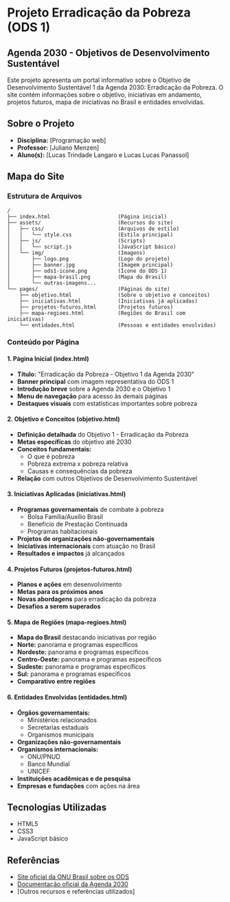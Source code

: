 # Projeto Erradicação da Pobreza (ODS 1)
## Agenda 2030 - Objetivos de Desenvolvimento Sustentável

Este projeto apresenta um portal informativo sobre o Objetivo de Desenvolvimento Sustentável 1 da Agenda 2030: Erradicação da Pobreza. O site contém informações sobre o objetivo, iniciativas em andamento, projetos futuros, mapa de iniciativas no Brasil e entidades envolvidas.

## Sobre o Projeto
- **Disciplina:** [Programação web]
- **Professor:** [Juliano Menzen]
- **Aluno(s):** [Lucas Trindade Langaro e Lucas Lucas Panassol]

## Mapa do Site

### Estrutura de Arquivos
```
/
├── index.html                      (Página inicial)
├── assets/                         (Recursos do site)
│   ├── css/                        (Arquivos de estilo)
│   │   └── style.css               (Estilo principal)
│   ├── js/                         (Scripts)
│   │   └── script.js               (JavaScript básico)
│   └── img/                        (Imagens)
│       ├── logo.png                (Logo do projeto)
│       ├── banner.jpg              (Imagem principal)
│       ├── ods1-icone.png          (Ícone do ODS 1)
│       ├── mapa-brasil.png         (Mapa do Brasil)
│       └── outras-imagens...
└── pages/                          (Páginas do site)
    ├── objetivo.html               (Sobre o objetivo e conceitos)
    ├── iniciativas.html            (Iniciativas já aplicadas)
    ├── projetos-futuros.html       (Projetos futuros)
    ├── mapa-regioes.html           (Regiões do Brasil com iniciativas)
    └── entidades.html              (Pessoas e entidades envolvidas)
```

### Conteúdo por Página

#### 1. Página Inicial (index.html)
- **Título:** "Erradicação da Pobreza - Objetivo 1 da Agenda 2030"
- **Banner principal** com imagem representativa do ODS 1
- **Introdução breve** sobre a Agenda 2030 e o Objetivo 1
- **Menu de navegação** para acesso às demais páginas
- **Destaques visuais** com estatísticas importantes sobre pobreza

#### 2. Objetivo e Conceitos (objetivo.html)
- **Definição detalhada** do Objetivo 1 - Erradicação da Pobreza
- **Metas específicas** do objetivo até 2030
- **Conceitos fundamentais:**
  * O que é pobreza
  * Pobreza extrema x pobreza relativa
  * Causas e consequências da pobreza
- **Relação** com outros Objetivos de Desenvolvimento Sustentável

#### 3. Iniciativas Aplicadas (iniciativas.html)
- **Programas governamentais** de combate à pobreza
  * Bolsa Família/Auxílio Brasil
  * Benefício de Prestação Continuada
  * Programas habitacionais
- **Projetos de organizações não-governamentais**
- **Iniciativas internacionais** com atuação no Brasil
- **Resultados e impactos** já alcançados

#### 4. Projetos Futuros (projetos-futuros.html)
- **Planos e ações** em desenvolvimento
- **Metas para os próximos anos**
- **Novas abordagens** para erradicação da pobreza
- **Desafios a serem superados**

#### 5. Mapa de Regiões (mapa-regioes.html)
- **Mapa do Brasil** destacando iniciativas por região
- **Norte:** panorama e programas específicos
- **Nordeste:** panorama e programas específicos
- **Centro-Oeste:** panorama e programas específicos
- **Sudeste:** panorama e programas específicos
- **Sul:** panorama e programas específicos
- **Comparativo entre regiões**

#### 6. Entidades Envolvidas (entidades.html)
- **Órgãos governamentais:**
  * Ministérios relacionados
  * Secretarias estaduais
  * Organismos municipais
- **Organizações não-governamentais**
- **Organismos internacionais:**
  * ONU/PNUD
  * Banco Mundial
  * UNICEF
- **Instituições acadêmicas e de pesquisa**
- **Empresas e fundações** com ações na área

## Tecnologias Utilizadas
- HTML5
- CSS3
- JavaScript básico

## Referências
- [Site oficial da ONU Brasil sobre os ODS](https://brasil.un.org/pt-br/sdgs)
- [Documentação oficial da Agenda 2030](https://agenda2030.org.br/)
- [Outros recursos e referências utilizados]
